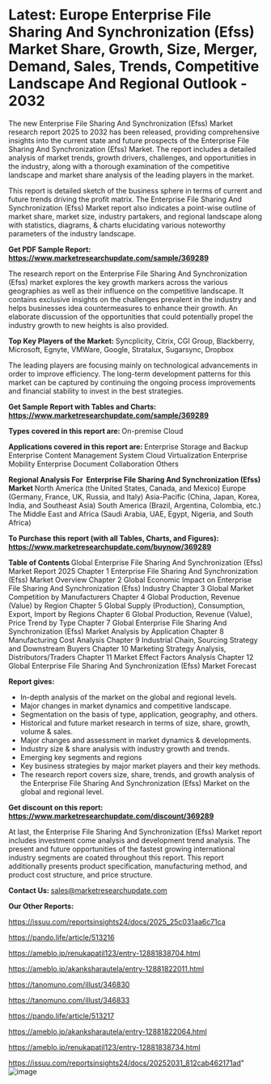 # Latest: Europe Enterprise File Sharing And Synchronization (Efss) Market Share, Growth, Size, Merger, Demand, Sales, Trends, Competitive Landscape And Regional Outlook - 2032

The new Enterprise File Sharing And Synchronization (Efss) Market research report 2025 to 2032 has been released, providing comprehensive insights into the current state and future prospects of the Enterprise File Sharing And Synchronization (Efss) Market. The report includes a detailed analysis of market trends, growth drivers, challenges, and opportunities in the industry, along with a thorough examination of the competitive landscape and market share analysis of the leading players in the market.

This report is detailed sketch of the business sphere in terms of current and future trends driving the profit matrix. The Enterprise File Sharing And Synchronization (Efss) Market report also indicates a point-wise outline of market share, market size, industry partakers, and regional landscape along with statistics, diagrams, &amp; charts elucidating various noteworthy parameters of the industry landscape.

<strong><b>Get PDF Sample Report: <a href=https://www.marketresearchupdate.com/sample/369289>https://www.marketresearchupdate.com/sample/369289</a></b></strong>

The research report on the Enterprise File Sharing And Synchronization (Efss) market explores the key growth markers across the various geographies as well as their influence on the competitive landscape. It contains exclusive insights on the challenges prevalent in the industry and helps businesses idea countermeasures to enhance their growth. An elaborate discussion of the opportunities that could potentially propel the industry growth to new heights is also provided.

<strong><b>Top Key Players of the Market:
</b></strong>Syncplicity, Citrix, CGI Group, Blackberry, Microsoft, Egnyte, VMWare, Google, Stratalux, Sugarsync, Dropbox<strong><b>
</b></strong>

The leading players are focusing mainly on technological advancements in order to improve efficiency. The long-term development patterns for this market can be captured by continuing the ongoing process improvements and financial stability to invest in the best strategies.

<strong><b>Get Sample Report with Tables and Charts: <a href=https://www.marketresearchupdate.com/sample/369289>https://www.marketresearchupdate.com/sample/369289</a></b></strong>

<strong><b>Types covered in this report are:
</b></strong>On-premise
Cloud<strong><b>
</b></strong>

<strong><b>Applications covered in this report are:
</b></strong>Enterprise Storage and Backup
Enterprise Content Management System
Cloud Virtualization
Enterprise Mobility
Enterprise Document Collaboration
Others<strong><b>
</b></strong>

<strong><b>Regional Analysis For  Enterprise File Sharing And Synchronization (Efss) Market</b></strong><strong><b>
</b></strong>North America (the United States, Canada, and Mexico)
Europe (Germany, France, UK, Russia, and Italy)
Asia-Pacific (China, Japan, Korea, India, and Southeast Asia)
South America (Brazil, Argentina, Colombia, etc.)
The Middle East and Africa (Saudi Arabia, UAE, Egypt, Nigeria, and South Africa)

<strong><b>To Purchase this report (with all Tables, Charts, and Figures): <a href=https://www.marketresearchupdate.com/buynow/369289>https://www.marketresearchupdate.com/buynow/369289</a></b></strong>

<strong><b>Table of Contents</b></strong><strong><b>
</b></strong>Global Enterprise File Sharing And Synchronization (Efss) Market Report 2025
Chapter 1 Enterprise File Sharing And Synchronization (Efss) Market Overview
Chapter 2 Global Economic Impact on Enterprise File Sharing And Synchronization (Efss) Industry
Chapter 3 Global Market Competition by Manufacturers
Chapter 4 Global Production, Revenue (Value) by Region
Chapter 5 Global Supply (Production), Consumption, Export, Import by Regions
Chapter 6 Global Production, Revenue (Value), Price Trend by Type
Chapter 7 Global Enterprise File Sharing And Synchronization (Efss) Market Analysis by Application
Chapter 8 Manufacturing Cost Analysis
Chapter 9 Industrial Chain, Sourcing Strategy and Downstream Buyers
Chapter 10 Marketing Strategy Analysis, Distributors/Traders
Chapter 11 Market Effect Factors Analysis
Chapter 12 Global Enterprise File Sharing And Synchronization (Efss) Market Forecast

<strong><b>Report gives:</b></strong>

- In-depth analysis of the market on the global and regional levels.
- Major changes in market dynamics and competitive landscape.
- Segmentation on the basis of type, application, geography, and others.
- Historical and future market research in terms of size, share, growth, volume &amp; sales.
- Major changes and assessment in market dynamics &amp; developments.
- Industry size &amp; share analysis with industry growth and trends.
- Emerging key segments and regions
- Key business strategies by major market players and their key methods.
- The research report covers size, share, trends, and growth analysis of the Enterprise File Sharing And Synchronization (Efss) Market on the global and regional level.

<strong><b>Get discount on this report: <a href=https://www.marketresearchupdate.com/discount/369289>https://www.marketresearchupdate.com/discount/369289</a></b></strong>

At last, the Enterprise File Sharing And Synchronization (Efss) Market report includes investment come analysis and development trend analysis. The present and future opportunities of the fastest growing international industry segments are coated throughout this report. This report additionally presents product specification, manufacturing method, and product cost structure, and price structure.

<strong><b>Contact Us:
</b></strong>sales@marketresearchupdate.com

<strong>Our Other Reports:</strong>

<a href=https://issuu.com/reportsinsights24/docs/2025_25c031aa6c71ca>https://issuu.com/reportsinsights24/docs/2025_25c031aa6c71ca</a>

<a href=https://pando.life/article/513216>https://pando.life/article/513216</a>

<a href=https://ameblo.jp/renukapatil123/entry-12881838704.html>https://ameblo.jp/renukapatil123/entry-12881838704.html</a>

<a href=https://ameblo.jp/akanksharautela/entry-12881822011.html>https://ameblo.jp/akanksharautela/entry-12881822011.html</a>

<a href=https://tanomuno.com/illust/346830>https://tanomuno.com/illust/346830</a>

<a href=https://tanomuno.com/illust/346833>https://tanomuno.com/illust/346833</a>

<a href=https://pando.life/article/513217>https://pando.life/article/513217</a>

<a href=https://ameblo.jp/akanksharautela/entry-12881822064.html>https://ameblo.jp/akanksharautela/entry-12881822064.html</a>

<a href=https://ameblo.jp/renukapatil123/entry-12881838734.html>https://ameblo.jp/renukapatil123/entry-12881838734.html</a>

<a href=https://issuu.com/reportsinsights24/docs/20252031_812cab462171ad>https://issuu.com/reportsinsights24/docs/20252031_812cab462171ad</a>"
![image](https://github.com/user-attachments/assets/10b189f3-4bd4-4d3a-a028-79941a5da55e)
